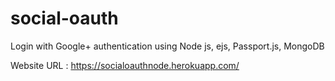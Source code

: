 # social-oauth
Login with Google+ authentication using Node js, ejs, Passport.js, MongoDB

Website URL : https://socialoauthnode.herokuapp.com/
